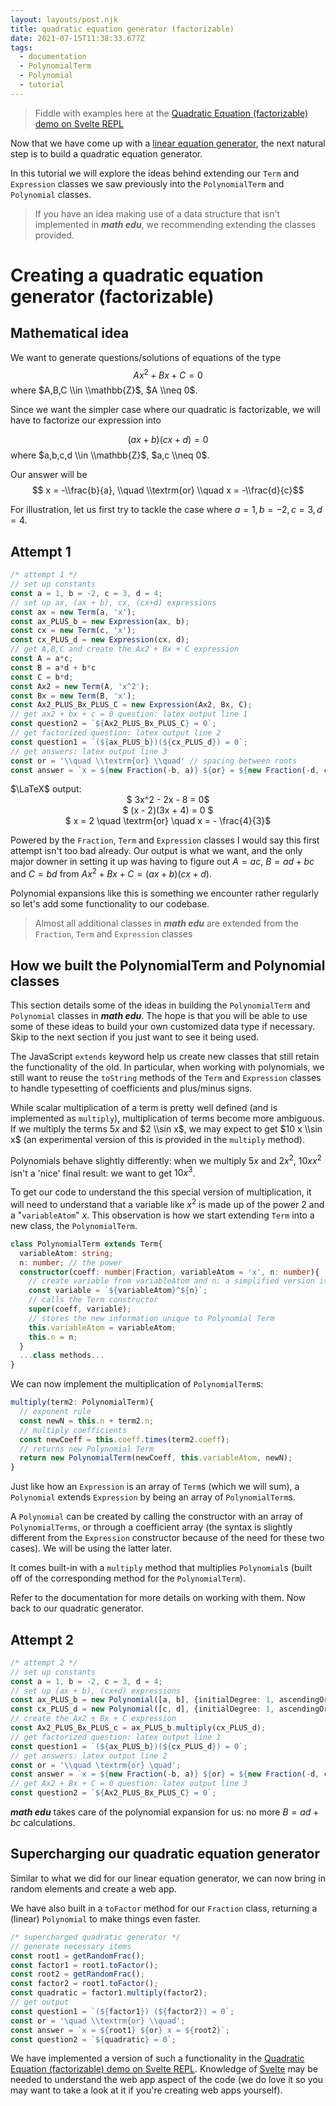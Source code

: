 ```yaml
---
layout: layouts/post.njk
title: quadratic equation generator (factorizable)
date: 2021-07-15T11:38:33.677Z
tags:
  - documentation
  - PolynomialTerm
  - Polynomial
  - tutorial
---
```


> Fiddle with examples here at the [Quadratic Equation (factorizable) demo on Svelte REPL](https://svelte.dev/repl/88525574668d4ddeadba067531f2952b?version=3.38.3)

Now that we have come up with a [linear equation generator](https://math-edu-blog.netlify.app/posts/linear-equation-generator/),
the next natural step is to build a quadratic equation generator.

In this tutorial we will explore the ideas behind extending our `Term` and `Expression` classes we saw previously into
the `PolynomialTerm` and `Polynomial` classes.

> If you have an idea making use of a data structure that isn't implemented in **_math edu_**, we recommending extending the classes
> provided.

# Creating a quadratic equation generator (factorizable)

## Mathematical idea

We want to generate questions/solutions of equations of the type
$$Ax^2 +Bx + C = 0$$
where $A,B,C \\in \\mathbb{Z}$, $A \\neq 0$.

Since we want the simpler case where our quadratic is factorizable, we will have to factorize our expression into

$$(ax+b)(cx+d)=0$$
where $a,b,c,d \\in \\mathbb{Z}$, $a,c \\neq 0$.

Our answer will be $$ x = -\\frac{b}{a}, \\quad \\textrm{or} \\quad x = -\\frac{d}{c}$$

For illustration, let us first try to tackle the case where $a = 1, b = -2, c = 3, d = 4$.

## Attempt 1

```typescript
/* attempt 1 */
// set up constants
const a = 1, b = -2, c = 3, d = 4;
// set up ax, (ax + b), cx, (cx+d) expressions
const ax = new Term(a, 'x');
const ax_PLUS_b = new Expression(ax, b);
const cx = new Term(c, 'x');
const cx_PLUS_d = new Expression(cx, d);
// get A,B,C and create the Ax2 + Bx + C expression
const A = a*c;
const B = a*d + b*c
const C = b*d;
const Ax2 = new Term(A, 'x^2');
const Bx = new Term(B, 'x');
const Ax2_PLUS_Bx_PLUS_C = new Expression(Ax2, Bx, C);
// get ax2 + bx + c = 0 question: latex output line 1
const question2 = `${Ax2_PLUS_Bx_PLUS_C} = 0`;
// get factorized question: latex output line 2
const question1 = `(${ax_PLUS_b})(${cx_PLUS_d}) = 0`;
// get answers: latex output line 3
const or = '\\quad \\textrm{or} \\quad' // spacing between roots
const answer = `x = ${new Fraction(-b, a)} ${or} = ${new Fraction(-d, c)}`;
```
<div class="latex-blackboard">
  <div class="blackboard-heading">$\LaTeX$ output:</div>
  <div style="text-align: center;"> 
    $ 3x^2 - 2x - 8 = 0$ 
  </div>
  <div style="text-align: center;"> 
    $ (x - 2)(3x + 4) = 0 $ 
  </div>
  <div style="text-align: center;"> 
    $ x = 2 \quad \textrm{or} \quad x = - \frac{4}{3}$ 
  </div>
</div>

Powered by the `Fraction`, `Term` and `Expression` classes I would say this first attempt isn't too bad already. Our output is what we want, and the
only major downer in setting it up was having to figure out $A = ac$, $B = ad + bc$ and $C = bd$ from ${Ax^2 + Bx + C = (ax+b)(cx+d)}$.

Polynomial expansions like this is something we encounter rather regularly so let's add some functionality to our codebase.

> Almost all additional classes in **_math edu_** are extended from the `Fraction`, `Term` and `Expression` classes

## How we built the PolynomialTerm and Polynomial classes

This section details some of the ideas in building the `PolynomialTerm` and `Polynomial` classes in **_math edu_**.
The hope is that you will be able to use some of these ideas to build your own customized data type if necessary.
Skip to the next section if you just want to see it being used.

The JavaScript `extends` keyword help us create new classes that still retain the functionality of the old. In particular, when
working with polynomials, we still want to reuse the `toString` methods of the `Term` and `Expression` classes to handle 
typesetting of coefficients and plus/minus signs.

While scalar multiplication of a term is pretty well defined (and is implemented as `multiply`), multiplication of terms 
become more ambiguous. If we multiply the terms $5x$ and $2 \\sin x$, we may expect to get $10 x \\sin x$ (an experimental version
of this is provided in the `multiply` method). 

Polynomials behave slightly differently: when we multiply $5 x$ and $2 x^2$,
$10 x x^2$ isn't a 'nice' final result: we want to get $10 x^3$.

To get our code to understand the this special version of multiplication, it will need to understand that a variable like $x^2$ is made up of
the power $2$ and a "`variableAtom`" $x$. This observation is how we start extending `Term` into a new class, the `PolynomialTerm`.

```typescript
class PolynomialTerm extends Term{
  variableAtom: string;
  n: number; // the power
  constructor(coeff: number|Fraction, variableAtom = 'x', n: number){
    // create variable from variableAtom and n: a simplified version is shown here
    const variable = `${variableAtom}^${n}`;
    // calls the Term constructor
    super(coeff, variable);
    // stores the new information unique to Polynomial Term
    this.variableAtom = variableAtom;
    this.n = n;
  }
  ...class methods...
}
```

We can now implement the multiplication of `PolynomialTerm`s:
```typescript
multiply(term2: PolynomialTerm){
  // exponent rule
  const newN = this.n + term2.n;
  // multiply coefficients
  const newCoeff = this.coeff.times(term2.coeff);
  // returns new Polynomial Term
  return new PolynomialTerm(newCoeff, this.variableAtom, newN);
}
```

Just like how an `Expression` is an array of `Term`s (which we will sum),
a `Polynomial` extends `Expression` by being an array of `PolynomialTerm`s.

A `Polynomial` can be created by calling the constructor with an array of `PolynomialTerms`, or
through a coefficient array (the syntax is slightly
different from the `Expression` constructor because of the need for these two cases). We will be using the latter later.

It comes built-in with a `multiply` method that multiplies `Polynomial`s (built off of the corresponding method for the `PolynomialTerm`).

Refer to the documentation for more details on working with them. Now back to our quadratic generator.

## Attempt 2

```typescript
/* attempt 2 */
// set up constants
const a = 1, b = -2, c = 3, d = 4;
// set up (ax + b), (cx+d) expressions
const ax_PLUS_b = new Polynomial([a, b], {initialDegree: 1, ascendingOrder: false});
const cx_PLUS_d = new Polynomial([c, d], {initialDegree: 1, ascendingOrder: false});
// create the Ax2 + Bx + C expression
const Ax2_PLUS_Bx_PLUS_c = ax_PLUS_b.multiply(cx_PLUS_d);
// get factorized question: latex output line 1
const question1 = `(${ax_PLUS_b})(${cx_PLUS_d}) = 0`;
// get answers: latex output line 2
const or = '\\quad \textrm{or} \quad';
const answer = `x = ${new Fraction(-b, a)} ${or} = ${new Fraction(-d, c)}`;
// get Ax2 + Bx + C = 0 question: latex output line 3
const question2 = `${Ax2_PLUS_Bx_PLUS_C} = 0`;
```

**_math edu_** takes care of the polynomial expansion for us: no more $B = ad + bc$ calculations.


## Supercharging our quadratic equation generator

Similar to what we did for our linear equation generator, we can now bring in random elements and create a web app.

We have also built in a `toFactor` method for our `Fraction` class, returning a (linear) `Polynomial` to make things even faster.

```typescript
/* supercharged quadratic generator */
// generate necessary items
const root1 = getRandomFrac();
const factor1 = root1.toFactor();
const root2 = getRandomFrac();
const factor2 = root1.toFactor();
const quadratic = factor1.multiply(factor2);
// get output
const question1 = `(${factor1}) (${factor2}) = 0`;
const or = '\quad \\textrm{or} \\quad';
const answer = `x = ${root1} ${or} x = ${root2}`;
const question2 = `${quadratic} = 0`;
```

We have implemented a version of such a functionality in the [Quadratic Equation (factorizable) demo on Svelte REPL](https://svelte.dev/repl/88525574668d4ddeadba067531f2952b?version=3.38.3).
Knowledge of [Svelte](https://svelte.dev) may be needed to understand the web app aspect of the code (we do love it so you may want to
take a look at it if you're creating web apps yourself).

